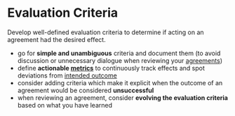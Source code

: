 # Evaluation Criteria

<summary>
Develop well-defined evaluation criteria to determine if acting on an agreement had the desired effect.
</summary>

-   go for **simple and unambiguous** criteria and document them (to avoid discussion or unnecessary dialogue when reviewing your [agreements](glossary:agreement))
-   define **actionable [metrics](glossary:metric)** to continuously track effects and spot deviations from [intended outcome](glossary:intended-outcome)
-   consider adding criteria which make it explicit when the outcome of an agreement would be considered **unsuccessful**
-   when reviewing an agreement, consider **evolving the evaluation criteria** based on what you have learned
